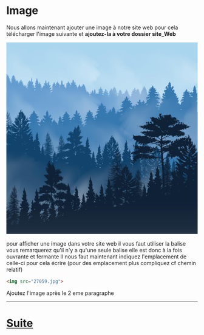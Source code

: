 # Image

Nous allons maintenant ajouter une image à notre site web pour cela télécharger l'image suivante et **ajoutez-la à votre dossier site_Web**

![image](./27059.jpg)


pour afficher une image dans votre site web il vous faut utiliser la balise 
<img/>
vous remarquerez qu'il n'y a qu'une seule balise elle est donc à la fois ouvrante et fermante 
Il nous faut maintenant indiquez l'emplacement de celle-ci pour cela écrire (pour des emplacement plus compliquez cf chemin relatif)

````html
<img src="27059.jpg">
````
 Ajoutez l'image après le 2 eme paragraphe
  
---
# [Suite](./LIEN.md)
